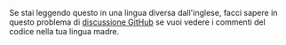 Se stai leggendo questo in una lingua diversa dall'inglese, facci sapere in questo problema di [discussione GitHub](https://github.com/aspnet/AspNetCore.Docs/issues/16455) se vuoi vedere i commenti del codice nella tua lingua madre.